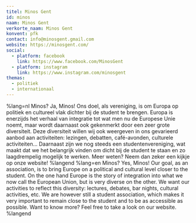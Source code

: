 ```yaml
---
titel: Minos Gent
id: minos
naam: Minos Gent
verkorte_naam: Minos Gent
konvent: pfk
contact: info@minosgent.gmail.com
website: https://minosgent.com/
social:
  - platform: facebook
    link: https://www.facebook.com/MinosGent
  - platform: instagram
    link: https://www.instagram.com/minosgent
themas:
  - politiek
  - internationaal
---
```


%lang=nl Minos? Ja, Minos! Ons doel, als vereniging, is om Europa op politiek en cultureel vlak dichter bij de student te brengen.
Europa is enerzijds het verhaal van integratie tot wat men nu de Europese Unie noemt, maar wordt daarnaast ook gekenmerkt door een zeer grote diversiteit.
Deze diversiteit willen wij ook weergeven in ons gevarieerd aanbod aan activiteiten: lezingen, debatten, café-avonden, culturele activiteiten...
Daarnaast zijn we nog steeds een studentenvereniging, wat maakt dat we het belangrijk vinden om dicht bij de student te staan en zo laagdrempelig mogelijk te werken. Meer weten? Neem dan zeker een kijkje op onze website! %langend %lang=en Minos? Yes, Minos! Our goal, as an association, is to bring Europe on a political and cultural level closer to the student. On the one hand Europe is the story of integration into what we now call the European Union, but is very diverse on the other. We want our activities to reflect this diversity: lectures, debates, bar nights, cultural activities, etc. We are however still a student association, which makes it very important to remain close to the student and to be as accessible as possible. Want to know more? Feel free to take a look on our website. %langend
